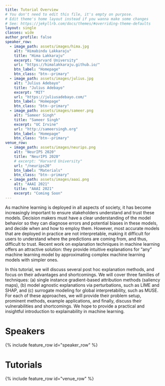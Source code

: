 ```yaml
---
title: Tutorial Overview
# You don't need to edit this file, it's empty on purpose.
# Edit theme's home layout instead if you wanna make some changes
# See: https://jekyllrb.com/docs/themes/#overriding-theme-defaults
layout: single
classes: wide
author_profile: false
speaker_row:
  - image_path: assets/images/hima.jpg
    alt: "Himabindu Lakkaraju"
    title: "Hima Lakkaraju"
    excerpt: "Harvard University"
    url: "https://himalakkaraju.github.io/"
    btn_label: "Homepage"
    btn_class: "btn--primary"
  - image_path: assets/images/julius.jpg
    alt: "Julius Adebayo"
    title: "Julius Adebayo"
    excerpt: "MIT"
    url: "https://juliusadebayo.com/"
    btn_label: "Homepage"
    btn_class: "btn--primary"
  - image_path: assets/images/sameer.png
    alt: "Sameer Singh"
    title: "Sameer Singh"
    excerpt: "UC Irvine"
    url: "http://sameersingh.org"
    btn_label: "Homepage"
    btn_class: "btn--primary"
venue_row:
  - image_path: assets/images/neurips.png
    alt: "NeurIPS 2020"
    title: "NeurIPS 2020"
    # excerpt: "Harvard University"
    url: "/neurips20"
    btn_label: "Materials"
    btn_class: "btn--primary"
  - image_path: assets/images/aaai.png
    alt: "AAAI 2021"
    title: "AAAI 2021"
    excerpt: "Coming Soon"
---
```


As machine learning is deployed in all aspects of society, it has become increasingly important to ensure stakeholders understand and trust these models. Decision makers must have a clear understanding of the model behavior so they can diagnose errors and potential biases in these models, and decide when and how to employ them. However, most accurate models that are deployed in practice are not interpretable, making it difficult for users to understand where the predictions are coming from, and thus, difficult to trust. Recent work on explanation techniques in machine learning offers an attractive solution: they provide intuitive explanations for “any” machine learning model by approximating complex machine learning models with simpler ones.

In this tutorial, we will discuss several post hoc explanation methods, and focus on their advantages and shortcomings. We will cover three families of techniques: (a) single instance gradient-based attribution methods (saliency maps), (b) model agnostic explanations via perturbations, such as LIME and SHAP, and (c) surrogate modeling for global interpretability, such as MUSE. For each of these approaches, we will provide their problem setup, prominent methods, example applications, and finally, discuss their vulnerabilities and shortcomings. We hope to provide a practical and insightful introduction to explainability in machine learning.

# Speakers

{% include feature_row id="speaker_row" %}


# Tutorials

{% include feature_row id="venue_row" %}

<!-- <h3 class="archive__subtitle">{{ site.data.ui-text[site.locale].recent_posts | default: "Recent Posts" }}</h3> -->

<!-- {% if paginator %}
  {% assign posts = paginator.posts %}
{% else %}
  {% assign posts = site.posts %}
{% endif %}

{% for post in posts %}
  {% include archive-single.html %}
{% endfor %}

{% include paginator.html %} -->